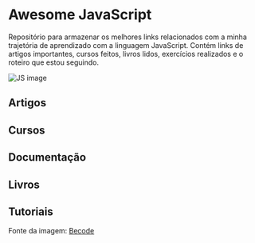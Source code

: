 # Awesome JavaScript

Repositório para armazenar os melhores links relacionados com a minha trajetória de aprendizado com a linguagem JavaScript. Contém links de artigos importantes, cursos feitos, livros lidos, exercícios realizados e o roteiro que estou seguindo.  

![JS image](https://d2tycqyw09ngo1.cloudfront.net/be-content/uploads/2016/10/24122819/Por-que-usar-JavaScript.gif)


## Artigos


## Cursos


## Documentação


## Livros


## Tutoriais











Fonte da imagem: [Becode](https://becode.com.br/javascript-para-iniciantes-origens-o-que-e-para-que-serve/)
